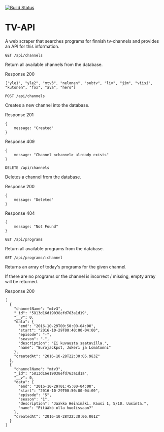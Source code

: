 [![Build Status](https://travis-ci.org/joonne/tv-api.svg?branch=master)](https://travis-ci.org/joonne/tv-api)

# TV-API

A web scraper that searches programs for finnish tv-channels and provides an API for this information.

`GET /api/channels`

Return all available channels from the database.

Response 200

```
["yle1", "yle2", "mtv3", "nelonen", "subtv", "liv", "jim", "viisi", "kutonen", "fox", "ava", "hero"]
```

`POST /api/channels`

Creates a new channel into the database.

Response 201

```
{
    message: "Created"
}
```
Response 409

```
{
    message: "Channel <channel> already exists"
}
```

`DELETE /api/channels`

Deletes a channel from the database.

Response 200

```
{
    message: "Deleted"
}
```
Response 404

```
{
    message: "Not Found"
}
```

`GET /api/programs`

Return all available programs from the database.

`GET /api/programs/:channel`

Returns an array of today's programs for the given channel.

If there are no programs or the channel is incorrect / missing, empty array will be returned.

Response 200

```
[
  {
    "channelName": "mtv3",
    "_id": "5813d16d19038efd763a1d19",
    "__v": 0,
    "data": {
      "end": "2016-10-29T00:50:00-04:00",
      "start": "2016-10-29T00:40:00-04:00",
      "episode": "-",
      "season": "-",
      "description": "Ei kuvausta saatavilla.",
      "name": "Eurojackpot, Jokeri ja Lomatonni"
    },
    "createdAt": "2016-10-28T22:30:05.983Z"
  },
  {
    "channelName": "mtv3",
    "_id": "5813d16e19038efd763a1d1a",
    "__v": 0,
    "data": {
      "end": "2016-10-29T01:45:00-04:00",
      "start": "2016-10-29T00:50:00-04:00",
      "episode": "5",
      "season": "1",
      "description": "Jaakko Heinimäki. Kausi 1, 5/10. Uusinta.",
      "name": "Pitääkö olla huolissaan?"
    },
    "createdAt": "2016-10-28T22:30:06.001Z"
  }
]
```
